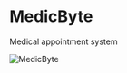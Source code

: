 # MedicByte

Medical appointment system

![MedicByte](https://raw.githubusercontent.com/whitedev93/MedicByte/master/background.png)
